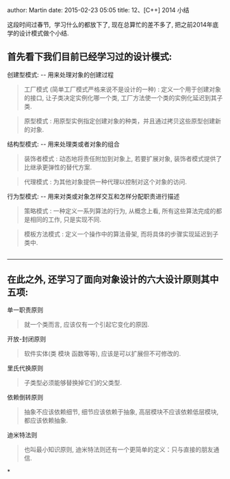 author: Martin
date: 2015-02-23 05:05
title: 12、[C++] 2014 小结

这段时间过春节,  学习什么的都放下了, 现在总算忙的差不多了, 把之前2014年底学的设计模式做个小结.




## 首先看下我们目前已经学习过的设计模式:




创建型模式: -- 用来处理对象的创建过程


<blockquote>工厂模式 (简单工厂模式严格来说不是设计的一种) : 定义一个用于创建对象的接口, 让子类决定实例化哪一个类, 工厂方法使一个类的实例化延迟到其子类.</blockquote>




<blockquote>原型模式 : 用原型实例指定创建对象的种类，并且通过拷贝这些原型创建新的对象.</blockquote>




结构型模式: -- 用来处理类或者对象的组合


<blockquote>装饰者模式 : 动态地将责任附加到对象上, 若要扩展对象, 装饰者模式提供了比继承更弹性的替代方案.</blockquote>




<blockquote>代理模式 : 为其他对象提供一种代理以控制对这个对象的访问.</blockquote>




行为型模式: -- 用来对类或对象怎样交互和怎样分配职责进行描述


<blockquote>策略模式 : 一种定义一系列算法的行为, 从概念上看, 所有这些算法完成的都是相同的工作, 只是实现不同.</blockquote>




<blockquote>模板方法模式 : 定义一个操作中的算法骨架, 而将具体的步骤实现延迟到子类中.</blockquote>




##





* * *






## 在此之外, 还学习了面向对象设计的六大设计原则其中五项:




单一职责原则


<blockquote>就一个类而言, 应该仅有一个引起它变化的原因.</blockquote>




开放-封闭原则


<blockquote>软件实体(类 模块 函数等等), 应该是可以扩展但不可修改的.</blockquote>




里氏代换原则


<blockquote>子类型必须能够替换掉它们的父类型.</blockquote>




依赖倒转原则


<blockquote>抽象不应该依赖细节, 细节应该依赖于抽象, 高层模块不应该依赖低层模块, 都应该依赖抽象.</blockquote>




迪米特法则


<blockquote>也叫最小知识原则, 迪米特法则还有一个更简单的定义：只与直接的朋友通信.</blockquote>
*
